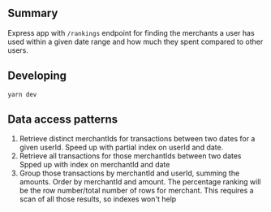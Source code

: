 ## Summary

Express app with `/rankings` endpoint for finding the merchants a user has used within a given date range and how much they spent compared to other users.

## Developing

`yarn dev`

## Data access patterns

1. Retrieve distinct merchantIds for transactions between two dates for a given userId.
   Speed up with partial index on userId and date.
2. Retrieve all transactions for those merchantIds between two dates
   Spped up with index on merchantId and date
3. Group those transactions by merchantId and userId, summing the amounts. 
   Order by merchantId and amount.
   The percentage ranking will be the row number/total number of rows for merchant.
   This requires a scan of all those results, so indexes won't help
